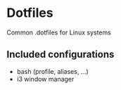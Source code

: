 # Dotfiles

Common .dotfiles for Linux systems

## Included configurations

- bash (profile, aliases, ...)
- i3 window manager
